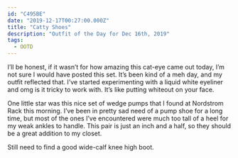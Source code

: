 ```yaml
---
id: "C495BE"
date: "2019-12-17T00:27:00.000Z"
title: "Catty Shoes"
description: "Outfit of the Day for Dec 16th, 2019"
tags:
  - OOTD
---
```

I’ll be honest, if it wasn’t for how amazing this cat-eye came out today, I’m not sure I would have posted this set. It’s been kind of a meh day, and my outfit reflected that. I’ve started experimenting with a liquid white eyeliner and omg is it tricky to work with. It’s like putting whiteout on your face.

One little star was this nice set of wedge pumps that I found at Nordstrom Rack this morning. I’ve been in pretty sad need of a pump shoe for a long time, but most of the ones I’ve encountered were much too tall of a heel for my weak ankles to handle. This pair is just an inch and a half, so they should be a great addition to my closet.

Still need to find a good wide-calf knee high boot.
